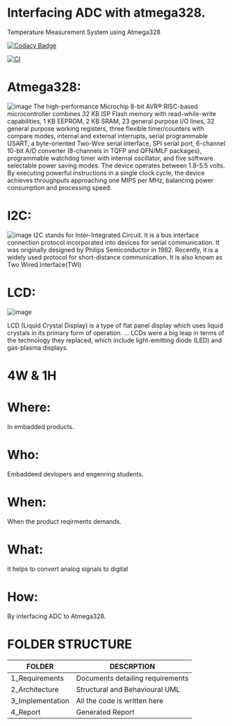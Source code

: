 # Interfacing ADC with atmega328.
Temperature Measurement System using Atmega328 

[![Codacy Badge](https://app.codacy.com/project/badge/Grade/7e9d7aa4a22247efb7cd052152ca15e5)](https://www.codacy.com/gh/Naresh199726/M2-Embedded_Temperature_Measurement_System/dashboard?utm_source=github.com&amp;utm_medium=referral&amp;utm_content=Naresh199726/M2-Embedded_Temperature_Measurement_System&amp;utm_campaign=Badge_Grade)

[![CI](https://github.com/Naresh199726/M2-Embedded_Temperature_Measurement_System/actions/workflows/main.yml/badge.svg)](https://github.com/Naresh199726/M2-Embedded_Temperature_Measurement_System/actions/workflows/main.yml)



# Atmega328:
![image](https://user-images.githubusercontent.com/62556829/144394057-064f1843-2ef7-4838-b431-9c432a42b3b7.png)
The high-performance Microchip 8-bit AVR® RISC-based microcontroller combines 32 KB ISP Flash memory with read-while-write capabilities, 1 KB EEPROM, 2 KB SRAM, 23 general purpose I/O lines, 32 general purpose working registers, three flexible timer/counters with compare modes, internal and external interrupts, serial programmable USART, a byte-oriented Two-Wire serial interface, SPI serial port, 6-channel 10-bit A/D converter (8-channels in TQFP and QFN/MLF packages), programmable watchdog timer with internal oscillator, and five software selectable power saving modes. The device operates between 1.8-5.5 volts.
By executing powerful instructions in a single clock cycle, the device achieves throughputs approaching one MIPS per MHz, balancing power consumption and processing speed.

# I2C:
![image](https://user-images.githubusercontent.com/62556829/144394424-22dd7420-79b4-4919-a4b2-944d1bd1862a.png)
I2C stands for Inter-Integrated Circuit. It is a bus interface connection protocol incorporated into devices for serial communication. It was originally designed by Philips Semiconductor in 1982. Recently, it is a widely used protocol for short-distance communication. It is also known as Two Wired Interface(TWI)

# LCD:
![image](https://user-images.githubusercontent.com/62556829/144394626-0104d43f-fb4f-414d-b64f-2910cc2168c1.png)


LCD (Liquid Crystal Display) is a type of flat panel display which uses liquid crystals in its primary form of operation. ... LCDs were a big leap in terms of the technology they replaced, which include light-emitting diode (LED) and gas-plasma displays.

# 4W & 1H
# Where:
In embadded products.

# Who:
Embaddeed devlopers and engenring students.

# When:
When the product reqirments demands.

# What:
it helps to convert analog signals to digital

# How:
By interfacing ADC to Atmega328.

# FOLDER STRUCTURE

|FOLDER	             |  DESCRPTION                            |
|------------------- |--------------------------------------  |
|1_Requirements  	   | Documents detailing requirements       |     
|2_Architecture  	   | Structural and Behavioural UML         |
|3_Implementation	   |  All the code is written here          |
|4_Report	           |  Generated Report                      |







